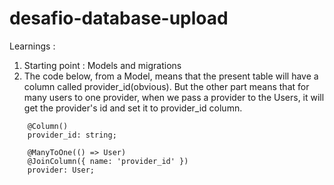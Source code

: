# desafio-database-upload

Learnings :
 1. Starting point : Models and migrations
 2. The code below, from a Model, means that the present table will have a column called provider_id(obvious). But the other part means that for many users to one provider,
 when we pass a provider to the Users, it will get the provider's id and set it to provider_id column. 
```
    @Column()
    provider_id: string;

    @ManyToOne(() => User)
    @JoinColumn({ name: 'provider_id' })
    provider: User;
```
